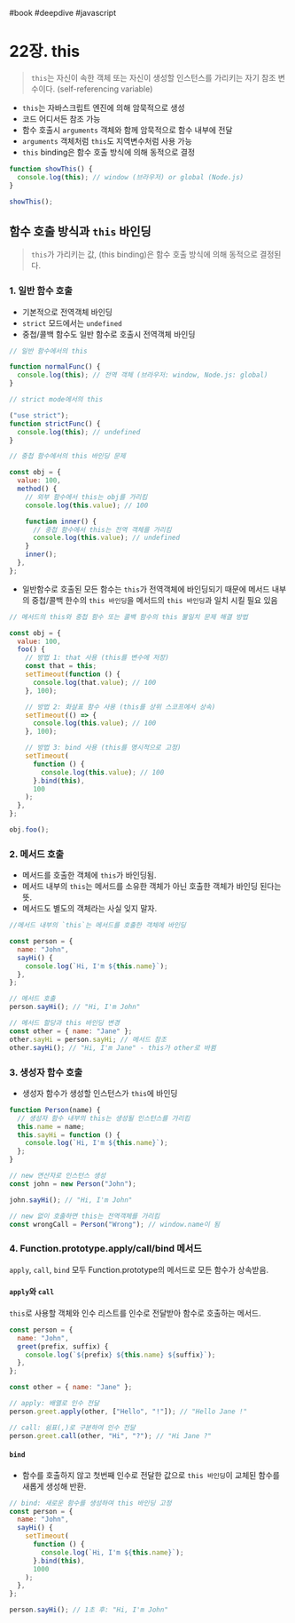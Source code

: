 #book #deepdive #javascript

# 22장. this

> `this`는 자신이 속한 객체 또는 자신이 생성할 인스턴스를 가리키는 자기 참조 변수이다. (self-referencing variable)

- `this`는 자바스크립트 엔진에 의해 암묵적으로 생성
- 코드 어디서든 참조 가능
- 함수 호출시 `arguments` 객체와 함께 암묵적으로 함수 내부에 전달
- `arguments` 객체처럼 `this`도 지역변수처럼 사용 가능
- `this` binding은 함수 호출 방식에 의해 동적으로 결정

```javascript
function showThis() {
  console.log(this); // window (브라우저) or global (Node.js)
}

showThis();
```

## 함수 호출 방식과 `this` 바인딩

> `this`가 가리키는 값, (this binding)은 함수 호출 방식에 의해 동적으로 결정된다.

### 1. 일반 함수 호출

- 기본적으로 전역객체 바인딩
- `strict` 모드에서는 `undefined`
- 중첩/콜백 함수도 일반 함수로 호출시 전역객체 바인딩

```javascript
// 일반 함수에서의 this

function normalFunc() {
  console.log(this); // 전역 객체 (브라우저: window, Node.js: global)
}

// strict mode에서의 this

("use strict");
function strictFunc() {
  console.log(this); // undefined
}

// 중첩 함수에서의 this 바인딩 문제

const obj = {
  value: 100,
  method() {
    // 외부 함수에서 this는 obj를 가리킴
    console.log(this.value); // 100

    function inner() {
      // 중첩 함수에서 this는 전역 객체를 가리킴
      console.log(this.value); // undefined
    }
    inner();
  },
};
```

- 일반함수로 호출된 모든 함수는 `this`가 전역객체에 바인딩되기 때문에 메서드 내부의 중첩/콜백 한수의 `this 바인딩`을 메서드의 `this 바인딩`과 일치 시킬 필요 있음

```javascript
// 메서드의 this와 중첩 함수 또는 콜백 함수의 this 불일치 문제 해결 방법

const obj = {
  value: 100,
  foo() {
    // 방법 1: that 사용 (this를 변수에 저장)
    const that = this;
    setTimeout(function () {
      console.log(that.value); // 100
    }, 100);

    // 방법 2: 화살표 함수 사용 (this를 상위 스코프에서 상속)
    setTimeout(() => {
      console.log(this.value); // 100
    }, 100);

    // 방법 3: bind 사용 (this를 명시적으로 고정)
    setTimeout(
      function () {
        console.log(this.value); // 100
      }.bind(this),
      100
    );
  },
};

obj.foo();
```

### 2. 메서드 호출

- 메서드를 호출한 객체에 `this`가 바인딩됨.
- 메서드 내부의 `this`는 메서드를 소유한 객체가 아닌 호출한 객체가 바인딩 된다는 뜻.
- 메서드도 별도의 객체라는 사실 잊지 말자.

```javascript
//메서드 내부의 `this`는 메서드를 호출한 객체에 바인딩

const person = {
  name: "John",
  sayHi() {
    console.log(`Hi, I'm ${this.name}`);
  },
};

// 메서드 호출
person.sayHi(); // "Hi, I'm John"

// 메서드 할당과 this 바인딩 변경
const other = { name: "Jane" };
other.sayHi = person.sayHi; // 메서드 참조
other.sayHi(); // "Hi, I'm Jane" - this가 other로 바뀜
```

### 3. 생성자 함수 호출

- 생성자 함수가 생성할 인스턴스가 `this`에 바인딩

```javascript
function Person(name) {
  // 생성자 함수 내부의 this는 생성될 인스턴스를 가리킴
  this.name = name;
  this.sayHi = function () {
    console.log(`Hi, I'm ${this.name}`);
  };
}

// new 연산자로 인스턴스 생성
const john = new Person("John");

john.sayHi(); // "Hi, I'm John"

// new 없이 호출하면 this는 전역객체를 가리킴
const wrongCall = Person("Wrong"); // window.name이 됨
```

### 4. Function.prototype.apply/call/bind 메서드

`apply`, `call`, `bind` 모두 Function.prototype의 메서드로 모든 함수가 상속받음.

#### `apply`와 `call`

`this`로 사용할 객체와 인수 리스트를 인수로 전달받아 함수로 호출하는 메서드.

```javascript
const person = {
  name: "John",
  greet(prefix, suffix) {
    console.log(`${prefix} ${this.name} ${suffix}`);
  },
};

const other = { name: "Jane" };

// apply: 배열로 인수 전달
person.greet.apply(other, ["Hello", "!"]); // "Hello Jane !"

// call: 쉼표(,)로 구분하여 인수 전달
person.greet.call(other, "Hi", "?"); // "Hi Jane ?"
```

#### `bind`

- 함수를 호출하지 않고 첫번째 인수로 전달한 값으로 `this 바인딩`이 교체된 함수를 새롭게 생성해 반환.

```javascript
// bind: 새로운 함수를 생성하여 this 바인딩 고정
const person = {
  name: "John",
  sayHi() {
    setTimeout(
      function () {
        console.log(`Hi, I'm ${this.name}`);
      }.bind(this),
      1000
    );
  },
};

person.sayHi(); // 1초 후: "Hi, I'm John"
```
